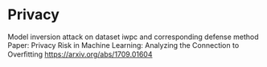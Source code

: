 # Privacy
Model inversion attack on dataset iwpc and corresponding defense method  
Paper: Privacy Risk in Machine Learning: Analyzing the Connection to Overﬁtting https://arxiv.org/abs/1709.01604

